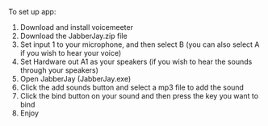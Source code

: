 To set up app:

1. Download and install voicemeeter
2. Download the JabberJay.zip file
3. Set input 1 to your microphone, and then select B (you can also select A if you wish to hear your voice)
4. Set Hardware out A1 as your speakers (if you wish to hear the sounds through your speakers)
5. Open JabberJay (JabberJay.exe)
6. Click the add sounds button and select a mp3 file to add the sound
7. Click the bind button on your sound and then press the key you want to bind
8. Enjoy
